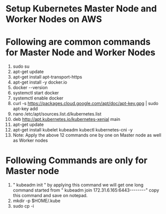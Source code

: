# Setup Kubernetes Master Node and Worker Nodes on AWS
# Following are common commands for Master Node and Worker Nodes

1. sudo su
2. apt-get update
3. apt-get install apt-transport-https
4. apt-get install -y docker.io 
5. docker --version
6. systemctl start docker
7. systemctl enable docker
8. curl -s https://packages.cloud.google.com/apt/doc/apt-key.gpg | sudo apt-key add
9. nano /etc/apt/sources.list.d/kubernetes.list
10. deb http://apt.kubernetes.io/kubernetes-xenial main
11. apt-get update
12. apt-get install kubelet kubeadm kubectl kubernetes-cni -y
13. Note: Apply the above 12 commands one by one on Master node as well as Worker nodes

# Following Commands are only for Master node

1. " kubeadm init " by applying this command we will get one long command started from " kubeadm join 172.31.6.165:6443--------" copy this command and save on notepad.
2. mkdir -p $HOME/.kube
3. sudo cp -i

